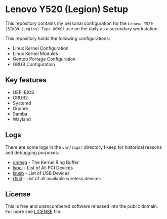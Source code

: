 # Lenovo Y520 (Legion) Setup

This repository contains my personal configuration for the
`Lenovo Y520-15IKBN (Legion) Type 80WK` I use on the daily as
a secondary workstation.

This repository holds the following configurations:

- Linux Kernel Configuration
- Linux Kernel Modules
- Gentoo Portage Configuration
- GRUB Configuration

## Key features

- UEFI BIOS
- GRUB2
- Systemd
- Gnome
- Samba
- Wayland

## Logs

There are some logs in the `var/logs/` directory I keep for historical reasons
and debugging purposes:

- [dmesg](./var/logs/dmesg) - The Kernel Ring Buffer
- [lspci](./var/logs/lspci) - List of All PCI Devices
- [lsusb](./var/logs/lsusb) - List of USB Devices
- [rfkill](./var/logs/rfkill) - List of all available wireless devices

## License

This is free and unencumbered software released into the public domain.
For more see [LICENSE](./LICENSE) file.
